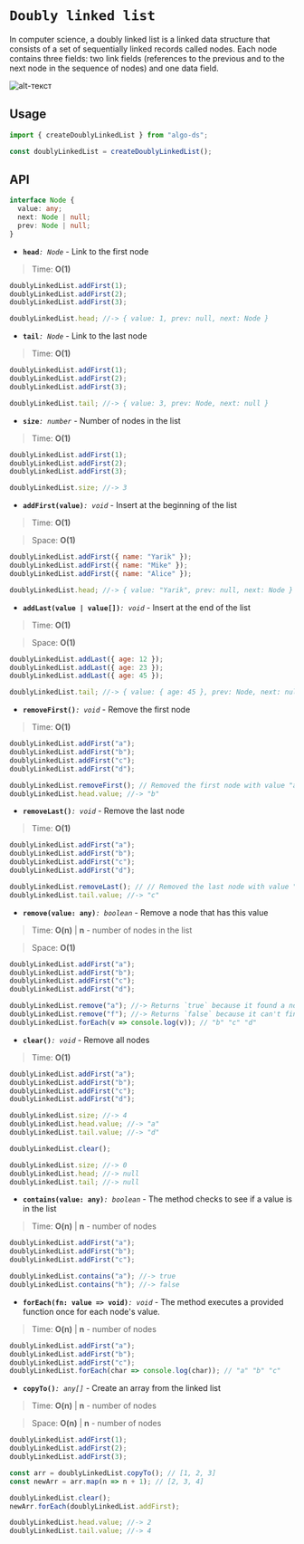 
# `Doubly linked list`

In computer science, a doubly linked list is a linked data structure that consists of a set of sequentially linked records called nodes. Each node contains three fields: two link fields (references to the previous and to the next node in the sequence of nodes) and one data field.

![alt-текст][logo]

[logo]: https://upload.wikimedia.org/wikipedia/commons/thumb/5/5e/Doubly-linked-list.svg/1220px-Doubly-linked-list.svg.png

## Usage
```js
import { createDoublyLinkedList } from "algo-ds";

const doublyLinkedList = createDoublyLinkedList();
```

## API
```ts
interface Node {
  value: any;
  next: Node | null;
  prev: Node | null;
}
```

- **`head`**_`: Node`_ - Link to the first node
> Time: **O(1)**
```js
doublyLinkedList.addFirst(1);
doublyLinkedList.addFirst(2);
doublyLinkedList.addFirst(3);

doublyLinkedList.head; //-> { value: 1, prev: null, next: Node }
```

- **`tail`**_`: Node`_ - Link to the last node
> Time: **O(1)**
```js
doublyLinkedList.addFirst(1);
doublyLinkedList.addFirst(2);
doublyLinkedList.addFirst(3);

doublyLinkedList.tail; //-> { value: 3, prev: Node, next: null }
```

- **`size`**_`: number`_ - Number of nodes in the list
> Time: **O(1)**
```js
doublyLinkedList.addFirst(1);
doublyLinkedList.addFirst(2);
doublyLinkedList.addFirst(3);

doublyLinkedList.size; //-> 3
```

- **`addFirst(value)`**_`: void`_ - Insert at the beginning of the list
> Time: **O(1)**

> Space: **O(1)**
```js
doublyLinkedList.addFirst({ name: "Yarik" });
doublyLinkedList.addFirst({ name: "Mike" });
doublyLinkedList.addFirst({ name: "Alice" });

doublyLinkedList.head; //-> { value: "Yarik", prev: null, next: Node }
```

- **`addLast(value | value[])`**_`: void`_ - Insert at the end of the list
> Time: **O(1)**

> Space: **O(1)**
```js
doublyLinkedList.addLast({ age: 12 });
doublyLinkedList.addLast({ age: 23 });
doublyLinkedList.addLast({ age: 45 });

doublyLinkedList.tail; //-> { value: { age: 45 }, prev: Node, next: null }
```

- **`removeFirst()`**_`: void`_ - Remove the first node
> Time: **O(1)**
```js
doublyLinkedList.addFirst("a");
doublyLinkedList.addFirst("b");
doublyLinkedList.addFirst("c");
doublyLinkedList.addFirst("d");

doublyLinkedList.removeFirst(); // Removed the first node with value "a"
doublyLinkedList.head.value; //-> "b"
```

- **`removeLast()`**_`: void`_ - Remove the last node
> Time: **O(1)**
```js
doublyLinkedList.addFirst("a");
doublyLinkedList.addFirst("b");
doublyLinkedList.addFirst("c");
doublyLinkedList.addFirst("d");

doublyLinkedList.removeLast(); // // Removed the last node with value "d"
doublyLinkedList.tail.value; //-> "c"
```

- **`remove(value: any)`**_`: boolean`_ - Remove a node that has this value
> Time: **O(n)** | **n** - number of nodes in the list

> Space: **O(1)**
```js
doublyLinkedList.addFirst("a");
doublyLinkedList.addFirst("b");
doublyLinkedList.addFirst("c");
doublyLinkedList.addFirst("d");

doublyLinkedList.remove("a"); //-> Returns `true` because it found a node with this value
doublyLinkedList.remove("f"); //-> Returns `false` because it can't find a node with this value
doublyLinkedList.forEach(v => console.log(v)); // "b" "c" "d"
```

- **`clear()`**_`: void`_ - Remove all nodes
> Time: **O(1)**
```js
doublyLinkedList.addFirst("a");
doublyLinkedList.addFirst("b");
doublyLinkedList.addFirst("c");
doublyLinkedList.addFirst("d");

doublyLinkedList.size; //-> 4
doublyLinkedList.head.value; //-> "a"
doublyLinkedList.tail.value; //-> "d"

doublyLinkedList.clear();

doublyLinkedList.size; //-> 0
doublyLinkedList.head; //-> null
doublyLinkedList.tail; //-> null
```

- **`contains(value: any)`**_`: boolean`_ - The method checks to see if a value is in the list
> Time: **O(n)** | **n** - number of nodes
```js
doublyLinkedList.addFirst("a");
doublyLinkedList.addFirst("b");
doublyLinkedList.addFirst("c");

doublyLinkedList.contains("a"); //-> true
doublyLinkedList.contains("h"); //-> false
```

- **`forEach(fn: value => void)`**_`: void`_ - The method executes a provided function once for each node's value.
> Time: **O(n)** | **n** - number of nodes
```js
doublyLinkedList.addFirst("a");
doublyLinkedList.addFirst("b");
doublyLinkedList.addFirst("c");
doublyLinkedList.forEach(char => console.log(char)); // "a" "b" "c"
```

- **`copyTo()`**_`: any[]`_ - Create an array from the linked list
> Time: **O(n)** | **n** - number of nodes

> Space: **O(n)** | **n** - number of nodes
```js
doublyLinkedList.addFirst(1);
doublyLinkedList.addFirst(2);
doublyLinkedList.addFirst(3);

const arr = doublyLinkedList.copyTo(); // [1, 2, 3]
const newArr = arr.map(n => n + 1); // [2, 3, 4]

doublyLinkedList.clear();
newArr.forEach(doublyLinkedList.addFirst);

doublyLinkedList.head.value; //-> 2
doublyLinkedList.tail.value; //-> 4
```
